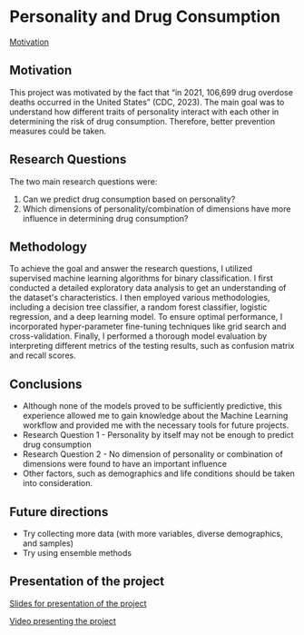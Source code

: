 # Personality and Drug Consumption

[Motivation](-conclusions)

## Motivation
This project was motivated by the fact that “in 2021, 106,699 drug overdose deaths occurred in the United States” (CDC, 2023). The main goal was to understand how different traits of personality interact with each other in determining the risk of drug consumption. Therefore, better prevention measures could be taken. 

## Research Questions
The two main research questions were:
1. Can we predict drug consumption based on personality?
2. Which dimensions of personality/combination of dimensions have more influence in determining drug consumption?

## Methodology
To achieve the goal and answer the research questions, I utilized supervised machine learning algorithms for binary classification. I first conducted a detailed exploratory data analysis to get an understanding of the dataset's characteristics. I then employed various methodologies, including a decision tree classifier, a random forest classifier, logistic regression, and a deep learning model. To ensure optimal performance, I incorporated hyper-parameter fine-tuning techniques like grid search and cross-validation. Finally, I performed a thorough model evaluation by interpreting different metrics of the testing results, such as confusion matrix and recall scores. 

## Conclusions 
* Although none of the models proved to be sufficiently predictive, this experience allowed me to gain knowledge about the Machine Learning workflow and provided me with the necessary tools for future projects.
* Research Question 1 -  Personality by itself may not be enough to predict drug consumption
* Research Question 2 - No dimension of personality or combination of dimensions were found to have an important influence
* Other factors,  such as  demographics and life conditions should be taken into consideration.

## Future directions
* Try collecting more data (with more variables, diverse demographics, and samples)
* Try using ensemble methods

## Presentation of the project
[Slides for presentation of the project](https://www.canva.com/design/DAF-qJzHIY8/3lxNBafm2T4qWBzBc6a5kQ/view?utm_content=DAF-qJzHIY8&utm_campaign=designshare&utm_medium=link&utm_source=editor)

[Video presenting the project](https://drive.google.com/file/d/1U0d5iA_lCYjTB0uFn75KX8PonKDrr6S6/view)
